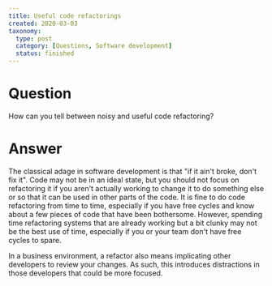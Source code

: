 ```yaml
---
title: Useful code refactorings
created: 2020-03-03
taxonomy:
  type: post
  category: [Questions, Software development]
  status: finished
---
```


# Question
How can you tell between noisy and useful code refactoring?

# Answer
The classical adage in software development is that "if it ain't broke, don't fix it". Code may not be in an ideal state, but you should not focus on refactoring it if you aren't actually working to change it to do something else or so that it can be used in other parts of the code. It is fine to do code refactoring from time to time, especially if you have free cycles and know about a few pieces of code that have been bothersome. However, spending time refactoring systems that are already working but a bit clunky may not be the best use of time, especially if you or your team don't have free cycles to spare.

In a business environment, a refactor also means implicating other developers to review your changes. As such, this introduces distractions in those developers that could be more focused.
